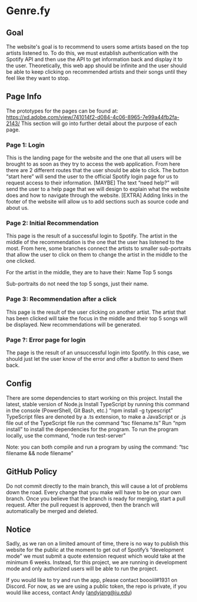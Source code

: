 # Genre.fy

## Goal

The website's goal is to recommend to users some artists based on the top artists listened to. To do this, we must establish authentication with the Spotify API and then use the API to get information back and display it to the user. Theoretically, this web app should be infinite and the user should be able to keep clicking on recommended artists and their songs until they feel like they want to stop.

## Page Info

The prototypes for the pages can be found at: https://xd.adobe.com/view/741014f2-d084-4c06-8965-7e99a44fb2fa-2143/
This section will go into further detail about the purpose of each page.

### Page 1: Login

This is the landing page for the website and the one that all users will be brought to as soon as they try to access the web application. From here there are 2 different routes that the user should be able to click.
The button “start here” will send the user to the official Spotify login page for us to request access to their information.
[MAYBE] The text “need help?” will send the user to a help page that we will design to explain what the website does and how to navigate through the website.
[EXTRA] Adding links in the footer of the website will allow us to add sections such as source code and about us.

### Page 2: Initial Recommendation

This page is the result of a successful login to Spotify. The artist in the middle of the recommendation is the one that the user has listened to the most. From here, some branches connect the artists to smaller sub-portraits that allow the user to click on them to change the artist in the middle to the one clicked.

For the artist in the middle, they are to have their:
Name
Top 5 songs

Sub-portraits do not need the top 5 songs, just their name.

### Page 3: Recommendation after a click

This page is the result of the user clicking on another artist. The artist that has been clicked will take the focus in the middle and their top 5 songs will be displayed. New recommendations will be generated.

### Page ?: Error page for login

The page is the result of an unsuccessful login into Spotify. In this case, we should just let the user know of the error and offer a button to send them back.

## Config

There are some dependencies to start working on this project.
Install the latest, stable version of Node.js
Install TypeScript by running this command in the console (PowerShell, Git Bash, etc.) “npm install -g typescript”
TypeScript files are denoted by a .ts extension, to make a JavaScript or .js file out of the TypeScript file run the command “tsc filename.ts”
Run “npm install” to install the dependencies for the program.
To run the program locally, use the command, “node run test-server”

Note: you can both compile and run a program by using the command:
“tsc filename && node filename”

## GitHub Policy

Do not commit directly to the main branch, this will cause a lot of problems down the road.
Every change that you make will have to be on your own branch.
Once you believe that the branch is ready for merging, start a pull request.
After the pull request is approved, then the branch will automatically be merged and deleted.

## Notice

Sadly, as we ran on a limited amount of time, there is no way to publish this website for the public at the moment to get out of Spotify’s “development mode” we must submit a quote extension request which would take at the minimum 6 weeks. Instead, for this project, we are running in development mode and only authorized users will be able to run the project.

If you would like to try and run the app, please contact boooiil#1931 on Discord.
For now, as we are using a public token, the repo is private, if you would like access, contact Andy (andyjang@iu.edu)
